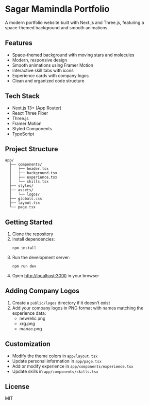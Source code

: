 # Sagar Mamindla Portfolio

A modern portfolio website built with Next.js and Three.js, featuring a space-themed background and smooth animations.

## Features

- Space-themed background with moving stars and molecules
- Modern, responsive design
- Smooth animations using Framer Motion
- Interactive skill tabs with icons
- Experience cards with company logos
- Clean and organized code structure

## Tech Stack

- Next.js 13+ (App Router)
- React Three Fiber
- Three.js
- Framer Motion
- Styled Components
- TypeScript

## Project Structure

```
app/
  ├── components/
  │   ├── header.tsx
  │   ├── background.tsx
  │   ├── experience.tsx
  │   └── skills.tsx
  ├── styles/
  ├── assets/
  │   └── logos/
  ├── globals.css
  ├── layout.tsx
  └── page.tsx
```

## Getting Started

1. Clone the repository
2. Install dependencies:
   ```bash
   npm install
   ```
3. Run the development server:
   ```bash
   npm run dev
   ```
4. Open [http://localhost:3000](http://localhost:3000) in your browser

## Adding Company Logos

1. Create a `public/logos` directory if it doesn't exist
2. Add your company logos in PNG format with names matching the experience data:
   - newrelic.png
   - xrg.png
   - manac.png

## Customization

- Modify the theme colors in `app/layout.tsx`
- Update personal information in `app/page.tsx`
- Add or modify experience in `app/components/experience.tsx`
- Update skills in `app/components/skills.tsx`

## License

MIT
